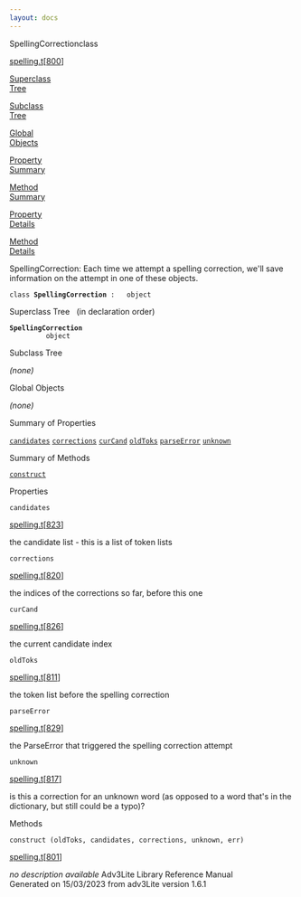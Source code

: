 ```yaml
---
layout: docs
---
```

<span class="title">SpellingCorrection</span><span class="type">class</span>

[spelling.t](../file/spelling.t.html)\[[800](../source/spelling.t.html#800)\]

[Superclass  
Tree](#_SuperClassTree_)

[Subclass  
Tree](#_SubClassTree_)

[Global  
Objects](#_ObjectSummary_)

[Property  
Summary](#_PropSummary_)

[Method  
Summary](#_MethodSummary_)

[Property  
Details](#_Properties_)

[Method  
Details](#_Methods_)



SpellingCorrection: Each time we attempt a spelling correction, we'll
save information on the attempt in one of these objects.

`class `**`SpellingCorrection`**` :   object`



<span id="_SuperClassTree_"></span>



<span class="hdln">Superclass Tree</span>   (in declaration order)



**`SpellingCorrection`**  
`         object`  
<span id="_SubClassTree_"></span>



<span class="hdln">Subclass Tree</span>  



*(none)* <span id="_ObjectSummary_"></span>



<span class="hdln">Global Objects</span>  



*(none)* <span id="_PropSummary_"></span>



<span class="hdln">Summary of Properties</span>  



[`candidates`](#candidates) [`corrections`](#corrections) [`curCand`](#curCand) [`oldToks`](#oldToks) [`parseError`](#parseError) [`unknown`](#unknown)

<span id="_MethodSummary_"></span>



<span class="hdln">Summary of Methods</span>  



[`construct`](#construct)

<span id="_Properties_"></span>



<span class="hdln">Properties</span>  



<span id="candidates"></span>

`candidates`

[spelling.t](../file/spelling.t.html)\[[823](../source/spelling.t.html#823)\]



the candidate list - this is a list of token lists



<span id="corrections"></span>

`corrections`

[spelling.t](../file/spelling.t.html)\[[820](../source/spelling.t.html#820)\]



the indices of the corrections so far, before this one



<span id="curCand"></span>

`curCand`

[spelling.t](../file/spelling.t.html)\[[826](../source/spelling.t.html#826)\]



the current candidate index



<span id="oldToks"></span>

`oldToks`

[spelling.t](../file/spelling.t.html)\[[811](../source/spelling.t.html#811)\]



the token list before the spelling correction



<span id="parseError"></span>

`parseError`

[spelling.t](../file/spelling.t.html)\[[829](../source/spelling.t.html#829)\]



the ParseError that triggered the spelling correction attempt



<span id="unknown"></span>

`unknown`

[spelling.t](../file/spelling.t.html)\[[817](../source/spelling.t.html#817)\]



is this a correction for an unknown word (as opposed to a word that's in
the dictionary, but still could be a typo)?



<span id="_Methods_"></span>



<span class="hdln">Methods</span>  



<span id="construct"></span>

`construct (oldToks, candidates, corrections, unknown, err)`

[spelling.t](../file/spelling.t.html)\[[801](../source/spelling.t.html#801)\]



*no description available*
Adv3Lite Library Reference Manual  
Generated on 15/03/2023 from adv3Lite version 1.6.1


